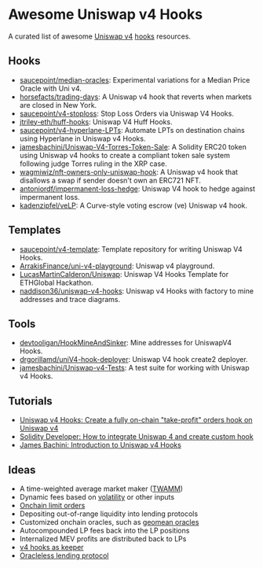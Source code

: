 # Awesome Uniswap v4 Hooks

A curated list of awesome [Uniswap v4](https://github.com/Uniswap/v4-core) [hooks](https://github.com/Uniswap/v4-periphery/tree/main/contracts/hooks) resources.

## Hooks

- [saucepoint/median-oracles](https://github.com/saucepoint/median-oracles): Experimental variations for a Median Price Oracle with Uni v4.
- [horsefacts/trading-days](https://github.com/horsefacts/trading-days): A Uniswap v4 hook that reverts when markets are closed in New York.
- [saucepoint/v4-stoploss](https://github.com/saucepoint/v4-stoploss): Stop Loss Orders via Uniswap V4 Hooks.
- [jtriley-eth/huff-hooks](https://github.com/jtriley-eth/huff-hooks): Uniswap V4 Huff Hooks.
- [saucepoint/v4-hyperlane-LPTs](https://github.com/saucepoint/v4-hyperlane-LPTs): Automate LPTs on destination chains using Hyperlane in Uniswap v4 Hooks.
- [jamesbachini/Uniswap-V4-Torres-Token-Sale](https://github.com/jamesbachini/Uniswap-V4-Torres-Token-Sale): A Solidity ERC20 token using Uniswap v4 hooks to create a compliant token sale system following judge Torres ruling in the XRP case.
- [wagmiwiz/nft-owners-only-uniswap-hook](https://github.com/wagmiwiz/nft-owners-only-uniswap-hook): A Uniswap v4 hook that disallows a swap if sender doesn't own an ERC721 NFT.
- [antoniordf/impermanent-loss-hedge](https://github.com/antoniordf/impermanent-loss-hedge): Uniswap V4 hook to hedge against impermanent loss.
- [kadenzipfel/veLP](https://github.com/kadenzipfel/veLP): A Curve-style voting escrow (ve) Uniswap v4 hook.

## Templates

- [saucepoint/v4-template](https://github.com/saucepoint/v4-template): Template repository for writing Uniswap V4 Hooks.
- [ArrakisFinance/uni-v4-playground](https://github.com/ArrakisFinance/uni-v4-playground): Uniswap v4 playground.
- [LucasMartinCalderon/Uniswap](https://github.com/LucasMartinCalderon/Uniswap): Uniswap V4 Hooks Template for ETHGlobal Hackathon.
- [naddison36/uniswap-v4-hooks](https://github.com/naddison36/uniswap-v4-hooks): Uniswap v4 Hooks with factory to mine addresses and trace diagrams.

## Tools

- [devtooligan/HookMineAndSinker](https://github.com/devtooligan/HookMineAndSinker): Mine addresses for UniswapV4 Hooks.
- [drgorillamd/uniV4-hook-deployer](https://github.com/drgorillamd/uniV4-hook-deployer): Uniswap V4 hook create2 deployer.
- [jamesbachini/Uniswap-v4-Tests](https://github.com/jamesbachini/Uniswap-v4-Tests): A test suite for working with Uniswap v4 Hooks.

## Tutorials

- [Uniswap v4 Hooks: Create a fully on-chain "take-profit" orders hook on Uniswap v4](https://learnweb3.io/lessons/uniswap-v4-hooks-create-a-fully-on-chain-take-profit-orders-hook-on-uniswap-v4/)
- [Solidity Developer: How to ​integrate Uniswap 4 and create custom hook](https://soliditydeveloper.com/uniswap4)
- [James Bachini: Introduction to Uniswap v4 Hooks](https://jamesbachini.com/uniswap-v4-hooks/)

## Ideas

- A time-weighted average market maker ([TWAMM](https://github.com/Uniswap/v4-periphery/blob/main/contracts/hooks/examples/TWAMM.sol))
- Dynamic fees based on [volatility](https://github.com/Uniswap/v4-periphery/blob/main/contracts/hooks/examples/VolatilityOracle.sol) or other inputs
- [Onchain limit orders](https://github.com/Uniswap/v4-periphery/blob/main/contracts/hooks/examples/LimitOrder.sol)
- Depositing out-of-range liquidity into lending protocols
- Customized onchain oracles, such as [geomean oracles](https://github.com/Uniswap/v4-periphery/blob/main/contracts/hooks/examples/GeomeanOracle.sol)
- Autocompounded LP fees back into the LP positions
- Internalized MEV profits are distributed back to LPs
- [v4 hooks as keeper](https://twitter.com/saucepoint/status/1686070429503676416)
- [Oracleless lending protocol](https://blog.instadapp.io/oracleless-lending-protocol-on-uniswap-v4/)
